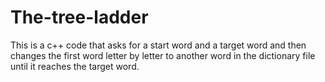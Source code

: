 # The-tree-ladder
This is a c++ code that asks for a start word and a target word and then changes the first word letter by letter to another word in the dictionary file  until it reaches the target word.
